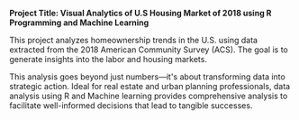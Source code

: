 **Project Title: Visual Analytics of U.S Housing Market of 2018 using R Programming and Machine Learning**

This project analyzes homeownership trends in the U.S. using data extracted from the 2018 American Community Survey (ACS). The goal is to generate insights into the labor and housing markets.

This analysis goes beyond just numbers—it's about transforming data into strategic action. Ideal for real estate and urban planning professionals, data analysis using R and Machine learning provides comprehensive analysis to facilitate well-informed decisions that lead to tangible successes.


